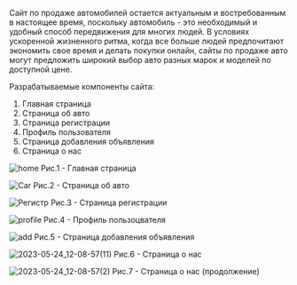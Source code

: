 Сайт по продаже автомобилей остается актуальным и востребованным в настоящее время, поскольку автомобиль - это необходимый и удобный способ передвижения для многих людей. В условиях ускоренной жизненного ритма, когда все больше людей предпочитают экономить свое время и делать покупки онлайн, сайты по продаже авто могут предложить широкий выбор авто разных марок и моделей по доступной цене.

Разрабатываемые компоненты сайта:

1) Главная страница
2) Страница об авто
3) Страница регистрации
4) Профиль пользователя
5) Страница добавления объявления
6) Страница о нас



![home](https://github.com/algorithm-ssau/2023-6313-3/assets/108864135/275ed352-7fe3-4ca0-a81b-1679d32749cd)
Рис.1 - Главная страница


![Car](https://github.com/algorithm-ssau/2023-6313-3/assets/108864135/fe336493-e078-4e2c-a111-4e4e5e4f2f62)
Рис.2 - Страница об авто


![Регистр](https://github.com/algorithm-ssau/2023-6313-3/assets/108864135/7ed0fb32-4fdd-48d5-803f-4f134c7f96cb)
Рис.3 - Страница регистрации


![profile](https://github.com/algorithm-ssau/2023-6313-3/assets/108864135/bb85295f-5355-4786-82c0-367d35c76da9)
Рис.4 - Профиль пользоцвателя


![add](https://github.com/algorithm-ssau/2023-6313-3/assets/108864135/9b5fdf03-90f6-47c5-9b84-9e382a6ecc7e)
Рис.5 - Страница добавления объявления


![2023-05-24_12-08-57(11)](https://github.com/algorithm-ssau/2023-6313-3/assets/108864135/7d683e60-5fd4-4119-a8ee-a92f56b31f6a)
Рис.6 - Страница о нас


![2023-05-24_12-08-57(2)](https://github.com/algorithm-ssau/2023-6313-3/assets/108864135/409345bd-31b7-43af-b7ec-d8d536110e8c)
Рис.7 - Страница о нас (продолжение)

